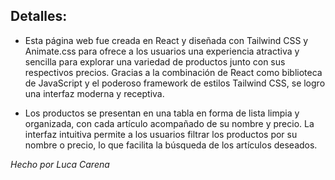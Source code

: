## Detalles:

- Esta página web fue creada en React y diseñada con Tailwind CSS y Animate.css para ofrece a los usuarios una experiencia atractiva y sencilla para explorar una variedad de productos junto con sus respectivos precios. Gracias a la combinación de React como biblioteca de JavaScript y el poderoso framework de estilos Tailwind CSS, se logro una interfaz moderna y receptiva.

- Los productos se presentan en una tabla en forma de lista limpia y organizada, con cada artículo acompañado de su nombre y precio. La interfaz intuitiva permite a los usuarios filtrar los productos por su nombre o precio, lo que facilita la búsqueda de los artículos deseados.

_Hecho por Luca Carena_
